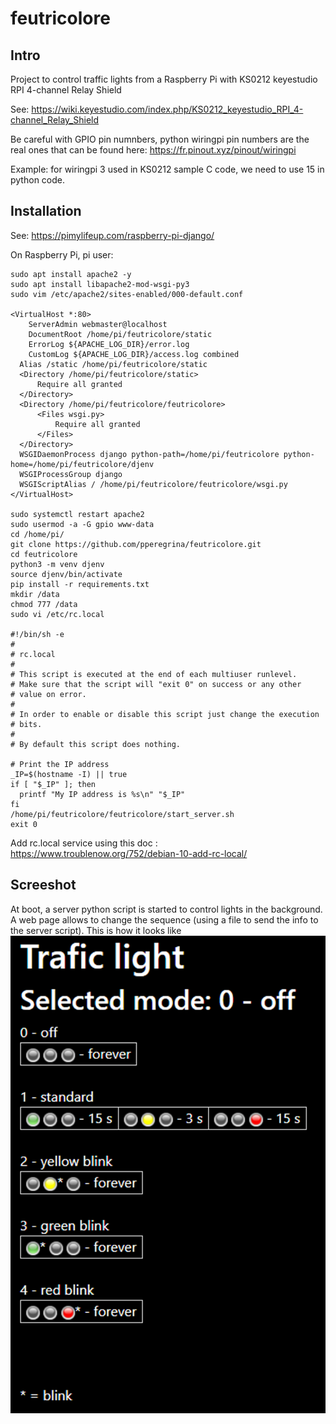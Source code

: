 # feutricolore

## Intro

Project to control traffic lights from a Raspberry Pi with KS0212 keyestudio RPI 4-channel Relay Shield

See: https://wiki.keyestudio.com/index.php/KS0212_keyestudio_RPI_4-channel_Relay_Shield 

Be careful with GPIO pin numnbers, python wiringpi pin numbers are the real ones that can be found here: https://fr.pinout.xyz/pinout/wiringpi

Example: for wiringpi 3 used in KS0212 sample C code, we need to use 15 in python code.

## Installation

See: https://pimylifeup.com/raspberry-pi-django/

On Raspberry Pi, pi user:

```
sudo apt install apache2 -y
sudo apt install libapache2-mod-wsgi-py3
sudo vim /etc/apache2/sites-enabled/000-default.conf

<VirtualHost *:80>
	ServerAdmin webmaster@localhost
	DocumentRoot /home/pi/feutricolore/static
	ErrorLog ${APACHE_LOG_DIR}/error.log
	CustomLog ${APACHE_LOG_DIR}/access.log combined
  Alias /static /home/pi/feutricolore/static
  <Directory /home/pi/feutricolore/static>
      Require all granted
  </Directory>
  <Directory /home/pi/feutricolore/feutricolore>
      <Files wsgi.py>
          Require all granted
      </Files>
  </Directory>
  WSGIDaemonProcess django python-path=/home/pi/feutricolore python-home=/home/pi/feutricolore/djenv
  WSGIProcessGroup django
  WSGIScriptAlias / /home/pi/feutricolore/feutricolore/wsgi.py
</VirtualHost>

sudo systemctl restart apache2
sudo usermod -a -G gpio www-data
cd /home/pi/
git clone https://github.com/pperegrina/feutricolore.git
cd feutricolore
python3 -m venv djenv
source djenv/bin/activate
pip install -r requirements.txt
mkdir /data
chmod 777 /data
sudo vi /etc/rc.local

#!/bin/sh -e
#
# rc.local
#
# This script is executed at the end of each multiuser runlevel.
# Make sure that the script will "exit 0" on success or any other
# value on error.
#
# In order to enable or disable this script just change the execution
# bits.
#
# By default this script does nothing.

# Print the IP address
_IP=$(hostname -I) || true
if [ "$_IP" ]; then
  printf "My IP address is %s\n" "$_IP"
fi
/home/pi/feutricolore/feutricolore/start_server.sh
exit 0
```

Add rc.local service using this doc : https://www.troublenow.org/752/debian-10-add-rc-local/

## Screeshot

At boot, a server python script is started to control lights in the background.
A web page allows to change the sequence (using a file to send the info to the server script).
This is how it looks like
![alt text](https://github.com/pperegrina/feutricolore/raw/main/docs/Screenshot.png "Single page app")
